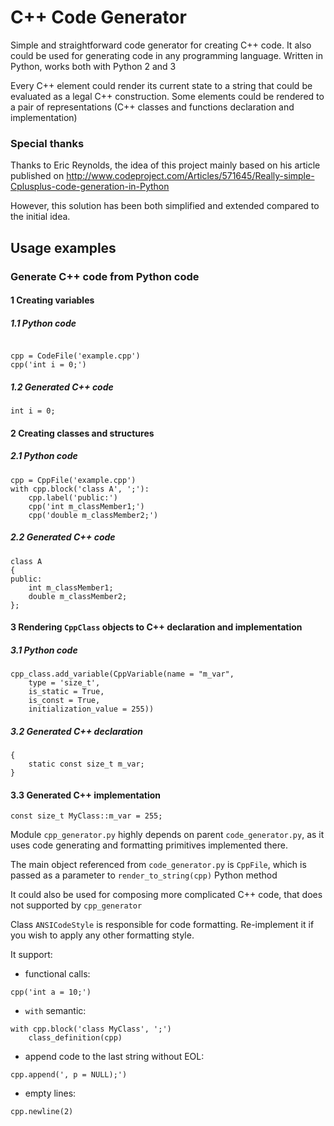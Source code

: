 C++ Code Generator
==============

Simple and straightforward code generator for creating C++ code. It also could be used for generating code in any programming language. Written in Python, works both with Python 2 and 3

Every C++ element could render its current state to a string that could be evaluated as 
a legal C++ construction.
Some elements could be rendered to a pair of representations (C++ classes and functions declaration and implementation)

### Special thanks

Thanks to Eric Reynolds, the idea of this project mainly based on his article published on
http://www.codeproject.com/Articles/571645/Really-simple-Cplusplus-code-generation-in-Python

However, this solution has been both simplified and extended compared to the initial idea.

## Usage examples

### Generate C++ code from Python code

#### 1 Creating variables

##### 1.1 Python code
```

cpp = CodeFile('example.cpp')
cpp('int i = 0;')
```

##### 1.2 Generated C++ code
```
int i = 0;
```
#### 2 Creating classes and structures

##### 2.1 Python code
```
cpp = CppFile('example.cpp')
with cpp.block('class A', ';'):
    cpp.label('public:')
    cpp('int m_classMember1;')
    cpp('double m_classMember2;')
```

##### 2.2 Generated C++ code
```
class A
{
public:
    int m_classMember1;
    double m_classMember2;
};
```

#### 3 Rendering `CppClass` objects to C++ declaration and implementation

##### 3.1 Python code

```cpp_class = CppClass(name = 'MyClass', is_struct = True)
cpp_class.add_variable(CppVariable(name = "m_var",
    type = 'size_t',
    is_static = True,
    is_const = True,
    initialization_value = 255))
```
 
##### 3.2 Generated C++ declaration

```struct MyClass
{
    static const size_t m_var;
}
```
 
#### 3.3 Generated C++ implementation
```
const size_t MyClass::m_var = 255;
```

Module `cpp_generator.py` highly depends on parent `code_generator.py`, as it uses
code generating and formatting primitives implemented there.
 
The main object referenced from `code_generator.py` is `CppFile`, 
which is passed as a parameter to `render_to_string(cpp)` Python method

It could also be used for composing more complicated C++ code,
that does not supported by `cpp_generator`

Class `ANSICodeStyle` is responsible for code formatting. Re-implement it if you wish to apply any other formatting style.
 
 
It support:

- functional calls:
```
cpp('int a = 10;')
```
 
- `with` semantic:
```
with cpp.block('class MyClass', ';')
    class_definition(cpp)
```
 
- append code to the last string without EOL:
```
cpp.append(', p = NULL);')
```
 
- empty lines:
```
cpp.newline(2)
```
 
